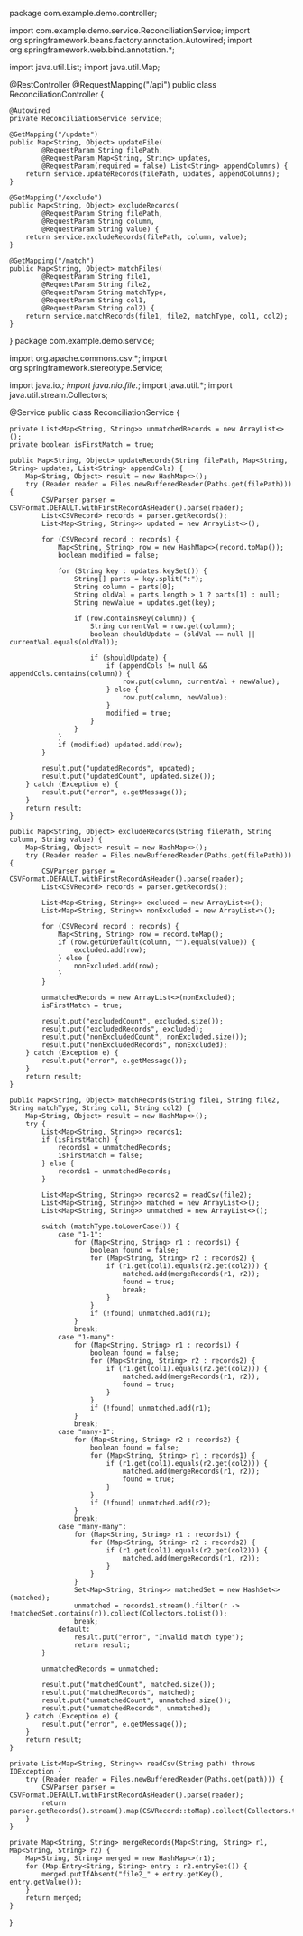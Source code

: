 package com.example.demo.controller;

import com.example.demo.service.ReconciliationService;
import org.springframework.beans.factory.annotation.Autowired;
import org.springframework.web.bind.annotation.*;

import java.util.List;
import java.util.Map;

@RestController
@RequestMapping("/api")
public class ReconciliationController {

    @Autowired
    private ReconciliationService service;

    @GetMapping("/update")
    public Map<String, Object> updateFile(
            @RequestParam String filePath,
            @RequestParam Map<String, String> updates,
            @RequestParam(required = false) List<String> appendColumns) {
        return service.updateRecords(filePath, updates, appendColumns);
    }

    @GetMapping("/exclude")
    public Map<String, Object> excludeRecords(
            @RequestParam String filePath,
            @RequestParam String column,
            @RequestParam String value) {
        return service.excludeRecords(filePath, column, value);
    }

    @GetMapping("/match")
    public Map<String, Object> matchFiles(
            @RequestParam String file1,
            @RequestParam String file2,
            @RequestParam String matchType,
            @RequestParam String col1,
            @RequestParam String col2) {
        return service.matchRecords(file1, file2, matchType, col1, col2);
    }
}
package com.example.demo.service;

import org.apache.commons.csv.*;
import org.springframework.stereotype.Service;

import java.io.*;
import java.nio.file.*;
import java.util.*;
import java.util.stream.Collectors;

@Service
public class ReconciliationService {

    private List<Map<String, String>> unmatchedRecords = new ArrayList<>();
    private boolean isFirstMatch = true;

    public Map<String, Object> updateRecords(String filePath, Map<String, String> updates, List<String> appendCols) {
        Map<String, Object> result = new HashMap<>();
        try (Reader reader = Files.newBufferedReader(Paths.get(filePath))) {
            CSVParser parser = CSVFormat.DEFAULT.withFirstRecordAsHeader().parse(reader);
            List<CSVRecord> records = parser.getRecords();
            List<Map<String, String>> updated = new ArrayList<>();

            for (CSVRecord record : records) {
                Map<String, String> row = new HashMap<>(record.toMap());
                boolean modified = false;

                for (String key : updates.keySet()) {
                    String[] parts = key.split(":");
                    String column = parts[0];
                    String oldVal = parts.length > 1 ? parts[1] : null;
                    String newValue = updates.get(key);

                    if (row.containsKey(column)) {
                        String currentVal = row.get(column);
                        boolean shouldUpdate = (oldVal == null || currentVal.equals(oldVal));

                        if (shouldUpdate) {
                            if (appendCols != null && appendCols.contains(column)) {
                                row.put(column, currentVal + newValue);
                            } else {
                                row.put(column, newValue);
                            }
                            modified = true;
                        }
                    }
                }
                if (modified) updated.add(row);
            }

            result.put("updatedRecords", updated);
            result.put("updatedCount", updated.size());
        } catch (Exception e) {
            result.put("error", e.getMessage());
        }
        return result;
    }

    public Map<String, Object> excludeRecords(String filePath, String column, String value) {
        Map<String, Object> result = new HashMap<>();
        try (Reader reader = Files.newBufferedReader(Paths.get(filePath))) {
            CSVParser parser = CSVFormat.DEFAULT.withFirstRecordAsHeader().parse(reader);
            List<CSVRecord> records = parser.getRecords();

            List<Map<String, String>> excluded = new ArrayList<>();
            List<Map<String, String>> nonExcluded = new ArrayList<>();

            for (CSVRecord record : records) {
                Map<String, String> row = record.toMap();
                if (row.getOrDefault(column, "").equals(value)) {
                    excluded.add(row);
                } else {
                    nonExcluded.add(row);
                }
            }

            unmatchedRecords = new ArrayList<>(nonExcluded);
            isFirstMatch = true;

            result.put("excludedCount", excluded.size());
            result.put("excludedRecords", excluded);
            result.put("nonExcludedCount", nonExcluded.size());
            result.put("nonExcludedRecords", nonExcluded);
        } catch (Exception e) {
            result.put("error", e.getMessage());
        }
        return result;
    }

    public Map<String, Object> matchRecords(String file1, String file2, String matchType, String col1, String col2) {
        Map<String, Object> result = new HashMap<>();
        try {
            List<Map<String, String>> records1;
            if (isFirstMatch) {
                records1 = unmatchedRecords;
                isFirstMatch = false;
            } else {
                records1 = unmatchedRecords;
            }

            List<Map<String, String>> records2 = readCsv(file2);
            List<Map<String, String>> matched = new ArrayList<>();
            List<Map<String, String>> unmatched = new ArrayList<>();

            switch (matchType.toLowerCase()) {
                case "1-1":
                    for (Map<String, String> r1 : records1) {
                        boolean found = false;
                        for (Map<String, String> r2 : records2) {
                            if (r1.get(col1).equals(r2.get(col2))) {
                                matched.add(mergeRecords(r1, r2));
                                found = true;
                                break;
                            }
                        }
                        if (!found) unmatched.add(r1);
                    }
                    break;
                case "1-many":
                    for (Map<String, String> r1 : records1) {
                        boolean found = false;
                        for (Map<String, String> r2 : records2) {
                            if (r1.get(col1).equals(r2.get(col2))) {
                                matched.add(mergeRecords(r1, r2));
                                found = true;
                            }
                        }
                        if (!found) unmatched.add(r1);
                    }
                    break;
                case "many-1":
                    for (Map<String, String> r2 : records2) {
                        boolean found = false;
                        for (Map<String, String> r1 : records1) {
                            if (r1.get(col1).equals(r2.get(col2))) {
                                matched.add(mergeRecords(r1, r2));
                                found = true;
                            }
                        }
                        if (!found) unmatched.add(r2);
                    }
                    break;
                case "many-many":
                    for (Map<String, String> r1 : records1) {
                        for (Map<String, String> r2 : records2) {
                            if (r1.get(col1).equals(r2.get(col2))) {
                                matched.add(mergeRecords(r1, r2));
                            }
                        }
                    }
                    Set<Map<String, String>> matchedSet = new HashSet<>(matched);
                    unmatched = records1.stream().filter(r -> !matchedSet.contains(r)).collect(Collectors.toList());
                    break;
                default:
                    result.put("error", "Invalid match type");
                    return result;
            }

            unmatchedRecords = unmatched;

            result.put("matchedCount", matched.size());
            result.put("matchedRecords", matched);
            result.put("unmatchedCount", unmatched.size());
            result.put("unmatchedRecords", unmatched);
        } catch (Exception e) {
            result.put("error", e.getMessage());
        }
        return result;
    }

    private List<Map<String, String>> readCsv(String path) throws IOException {
        try (Reader reader = Files.newBufferedReader(Paths.get(path))) {
            CSVParser parser = CSVFormat.DEFAULT.withFirstRecordAsHeader().parse(reader);
            return parser.getRecords().stream().map(CSVRecord::toMap).collect(Collectors.toList());
        }
    }

    private Map<String, String> mergeRecords(Map<String, String> r1, Map<String, String> r2) {
        Map<String, String> merged = new HashMap<>(r1);
        for (Map.Entry<String, String> entry : r2.entrySet()) {
            merged.putIfAbsent("file2_" + entry.getKey(), entry.getValue());
        }
        return merged;
    }
}
